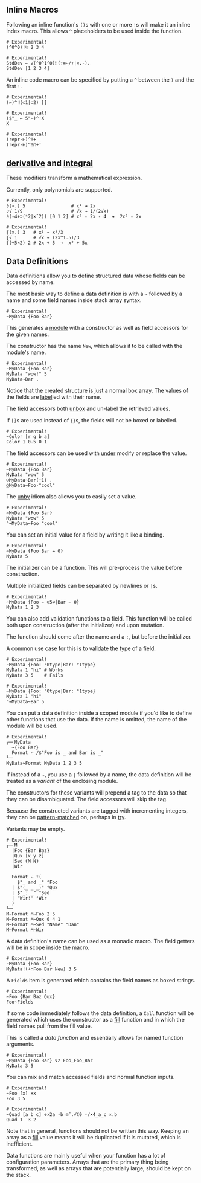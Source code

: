 ## Inline Macros

Following an inline function's `()`s with one or more `!`s will make it an inline index macro.
This allows `^` placeholders to be used inside the function.

```uiua
# Experimental!
(^0^0)!↯ 2 3 4
```

```uiua
# Experimental!
StdDev ← √(^0^1^0)‼(÷⧻⟜/+|×.-).
StdDev [1 2 3 4]
```

An inline code macro can be specified by putting a `^` between the `)` and the first `!`.

```uiua
# Experimental!
(⇌)^‼(⊂1|⊂2) []
```

```uiua
# Experimental!
($"_ ← 5"⊢)^!X
X
```

```uiua
# Experimental!
(repr⋅⊢)^!+
(repr⋅⊢)^!⊓+¯
```

## [derivative](/docs/derivative) and [integral](/docs/integral)

These modifiers transform a mathematical expression.

Currently, only polynomials are supported.

```uiua
# Experimental!
∂(×.) 5                 # x² → 2x
∂√ 1/9                  # √x → 1/(2√x)
∂(-4+⊃(ⁿ2|×¯2)) [0 1 2] # x² - 2x - 4  →  2x² - 2x
```

```uiua
# Experimental!
∫(×.) 3   # x² → x³/3
∫√ 1      # √x → (2x^1.5)/3
∫(+5×2) 2 # 2x + 5  →  x² + 5x
```

## Data Definitions

Data definitions allow you to define structured data whose fields can be accessed by name.

The most basic way to define a data definition is with a `~` followed by a name and some field names inside stack array syntax.

```uiua
# Experimental!
~MyData {Foo Bar}
```

This generates a [module](/tutorial/modules) with a constructor as well as field accessors for the given names.

The constructor has the name `New`, which allows it to be called with the module's name.

```uiua
# Experimental!
~MyData {Foo Bar}
MyData "wow!" 5
MyData~Bar .
```

Notice that the created structure is just a normal box array. The values of the fields are [label](/tutorial/codetactility#labels)led with their name.

The field accessors both [un](/docs/un)[box](/docs/box) and un-label the retrieved values.

If `[]`s are used instead of `{}`s, the fields will not be boxed or labelled.

```uiua
# Experimental!
~Color [r g b a]
Color 1 0.5 0 1
```

The field accessors can be used with [under](/docs/under) modify or replace the value.

```uiua
# Experimental!
~MyData {Foo Bar}
MyData "wow" 5
⍜MyData~Bar(+1) .
⍜MyData~Foo⋅"cool"
```

The [un](/docs/un)[by](/docs/by) idiom also allows you to easily set a value.

```uiua
# Experimental!
~MyData {Foo Bar}
MyData "wow" 5
°⊸MyData~Foo "cool"
```

You can set an initial value for a field by writing it like a binding.

```uiua
# Experimental!
~MyData {Foo Bar ← 0}
MyData 5
```

The initializer can be a function. This will pre-process the value before construction.

Multiple initialized fields can be separated by newlines or `|`s.

```uiua
# Experimental!
~MyData {Foo ← ⊂5⇌|Bar ← 0}
MyData 1_2_3
```

You can also add validation functions to a field. This function will be called both upon construction (after the initializer) and upon mutation.

The function should come after the name and a `:`, but before the initializer.

A common use case for this is to validate the type of a field.

```uiua should fail
# Experimental!
~MyData {Foo: °0type|Bar: °1type}
MyData 1 "hi" # Works
MyData 3 5    # Fails
```

```uiua should fail
# Experimental!
~MyData {Foo: °0type|Bar: °1type}
MyData 1 "hi"
°⊸MyData~Bar 5
```

You can put a data definition inside a scoped module if you'd like to define other functions that use the data. If the name is omitted, the name of the module will be used.

```uiua
# Experimental!
┌─╴MyData
  ~{Foo Bar}
  Format ← /$"Foo is _ and Bar is _"
└─╴
MyData~Format MyData 1_2_3 5
```

If instead of a `~`, you use a `|` followed by a name, the data definition will be treated as a *variant* of the enclosing module.

The constructors for these variants will prepend a tag to the data so that they can be disambiguated. The field accessors will skip the tag.

Because the constructed variants are tagged with incrementing integers, they can be [pattern-matched](/tutorial/patternmatching) on, perhaps in [try](/docs/try).

Variants may be empty.

```uiua
# Experimental!
┌─╴M
  |Foo {Bar Baz}
  |Qux [x y z]
  |Sed {M N}
  |Wir
  
  Format ← ⍣(
    $"_ and _" °Foo
  | $"⟨_ _ _⟩" °Qux
  | $"_: _" °Sed
  | "Wir!" °Wir
  )
└─╴
M~Format M~Foo 2 5
M~Format M~Qux 0 4 1
M~Format M~Sed "Name" "Dan"
M~Format M~Wir
```

A data definition's name can be used as a monadic macro. The field getters will be in scope inside the macro.

```uiua
# Experimental!
~MyData {Foo Bar}
MyData!(+⊃Foo Bar New) 3 5
```

A `Fields` item is generated which contains the field names as boxed strings.
```uiua
# Experimental!
~Foo {Bar Baz Qux}
Foo~Fields
```

If some code immediately follows the data definition, a `Call` function will be generated which uses the constructor as a [fill](/docs/fill) function and in which the field names pull from the fill value.

This is called a *data function* and essentially allows for named function arguments.

```uiua
# Experimental!
~MyData {Foo Bar} ↯2 Foo_Foo_Bar
MyData 3 5
```

You can mix and match accessed fields and normal function inputs.

```uiua
# Experimental!
~Foo [x] +x
Foo 3 5
```

```uiua
# Experimental!
~Quad [a b c] ÷×2a -b ⊟¯.√ℂ0 -/×4_a_c ×.b
Quad 1 ¯3 2
```

Note that in general, functions should not be written this way. Keeping an array as a [fill](/docs/fill) value means it will be duplicated if it is mutated, which is inefficient.

Data functions are mainly useful when your function has a lot of configuration parameters. Arrays that are the primary thing being transformed, as well as arrays that are potentially large, should be kept on the stack.